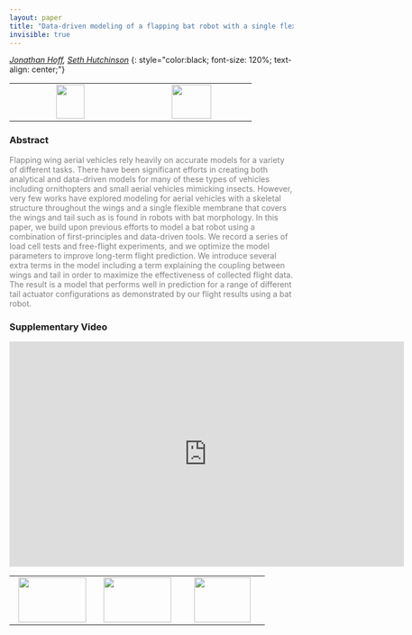```yaml
---
layout: paper
title: "Data-driven modeling of a flapping bat robot with a single flexible wing surface"
invisible: true
---
```

*[Jonathan Hoff](http://jehoff2.web.engr.illinois.edu/), [Seth Hutchinson](https://www.cc.gatech.edu/~seth/)*
{: style="color:black; font-size: 120%; text-align: center;"}

<table width="20%"> <tr>
<td style="width: 20%; text-align: center;"><a href="http://www.roboticsproceedings.org/rss16/p043.pdf"><img src="{{ site.baseurl }}/images/paper_link.png"
width = "50"  height = "60"/> </a> </td>

<td style="width: 20%; text-align: center;"><a href="nan"><img src="{{ site.baseurl }}/images/pheedloop_link.png"
width = "70"  height = "60"/> </a> </td>

</tr></table>

### Abstract
<html><p style="color:gray; font-size: 100%; text-align: justified;">
Flapping wing aerial vehicles rely heavily on accurate models for a variety of different tasks. There have been significant efforts in creating both analytical and data-driven models for many of these types of vehicles including ornithopters and small aerial vehicles mimicking insects. However, very few works have explored modeling for aerial vehicles with a skeletal structure throughout the wings and a single flexible membrane that covers the wings and tail such as is found in robots with bat morphology. In this paper, we build upon previous efforts to model a bat robot using a combination of first-principles and data-driven tools. We record a series of load cell tests and free-flight experiments, and we optimize the model parameters to improve long-term flight prediction. We introduce several extra terms in the model including a term explaining the coupling between wings and tail in order to maximize the effectiveness of collected flight data. The result is a model that performs well in prediction for a range of different tail actuator configurations as demonstrated by our flight results using a bat robot.
</p></html>

### Supplementary Video
<iframe width="700" height="400" src="https://www.youtube.com/embed/mDiCt2Tjnck " frameborder="0" allow="accelerometer; autoplay; encrypted-media; gyroscope; picture-in-picture" allowfullscreen></iframe>

<table width="100%"><tr><td style="width: 30%; text-align: center;"><a href="{{ site.baseurl }}/program/papers/42"> <img src="{{ site.baseurl }}/images/previous_icon.png" width = "120"  height = "80"/> </a> </td>

<td style="width: 30%; text-align: center;"><a href="{{ site.baseurl }}/program/papers"> <img src="{{ site.baseurl }}/images/overview_icon.png" width = "120"  height = "80"/> </a> </td> 

<td style="width: 30%; text-align: center;"><a href="{{ site.baseurl }}/program/papers/44"> <img src="{{ site.baseurl }}/images/next_icon.png" width = "100"  height = "80"/> </a> </td> 

</tr></table>

